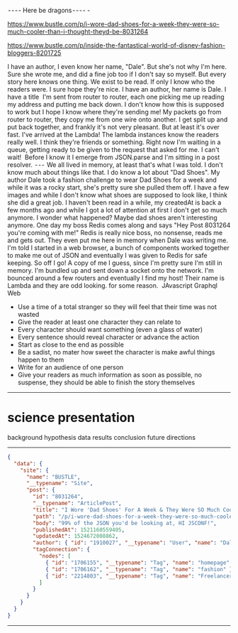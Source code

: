  - - - - Here be dragons - - - - -

https://www.bustle.com/p/i-wore-dad-shoes-for-a-week-they-were-so-much-cooler-than-i-thought-theyd-be-8031264

https://www.bustle.com/p/inside-the-fantastical-world-of-disney-fashion-bloggers-8201725


I have an author, I even know her name, "Dale". But she's not why I'm here. Sure she wrote me, and did a fine job too if I don't say so myself. But every story here knows one thing. We exist to be read. If only I know who the readers were. I sure hope they're nice.
I have an author, her name is Dale. I have a title 
I'm sent from router to router, each one picking me up reading my address and putting me back down. I don't know how this is supposed to work but I hope I know where they're sending me!
My packets go from router to router, they copy me from one wire onto another. I get split up and put back together, and frankly it's not very pleasant. But at least it's over fast. I've arrived at the Lambda!
The lambda instances know the readers really well. I think they're friends or something. Right now I'm waiting in a queue, getting ready to be given to the request that asked for me. I can't wait! 
Before I know it I emerge from JSON.parse and I'm sitting in a post resolver.
 - - - 
We all lived in memory, at least that's what I was told. I don't know much about things like that. I do know a lot about "Dad Shoes". My author Dale took a fashion challenge to wear Dad Shoes for a week and while it was a rocky start, she's pretty sure she pulled them off. I have a few images and while I don't know what shoes are supposed to look like, I think she did a great job.
I haven't been read in a while, my createdAt is back a few months ago and while I got a lot of attention at first I don't get so much anymore. I wonder what happened? Maybe dad shoes aren't interesting anymore.
One day my boss Redis comes along and says "Hey Post 8031264 you're coming with me!"
Redis is really nice boss, no nonsense, reads me and gets out. They even put me here in memory when Dale was writing me. I'm told I started in a web browser, a bunch of components worked together to make me out of JSON and eventually I was given to Redis for safe keeping.
So off I go! A copy of me I guess, since I'm pretty sure I'm still in memory. I'm bundled up and sent down a socket onto the network. I'm bounced around a few routers and eventually I find my host! Their name is Lambda and they are odd looking. for some reason. 
JAvascript
Graphql
Web




- Use a time of a total stranger so they will feel that their time was not wasted
- Give the reader at least one character they can relate to
- Every character should want something (even a glass of water)
- Every sentence should reveal character or advance the action
- Start as close to the end as possible
- Be a sadist, no mater how sweet the character is make awful things happen to them
- Write for an audience of one person
- Give your readers as much information as soon as possible, no suspense, they should be able to finish the story themselves


-----

# science presentation

background
hypothesis
data
results
conclusion
future directions


---


```JSON
{
  "data": {
    "site": {
      "name": "BUSTLE",
      "__typename": "Site",
      "post": {
        "id": "8031264",
        "__typename": "ArticlePost",
        "title": "I Wore 'Dad Shoes' For A Week & They Were SO Much Cooler Than I Thought They’d Be",
        "path": "/p/i-wore-dad-shoes-for-a-week-they-were-so-much-cooler-than-i-thought-theyd-be-8031264",
        "body": "99% of the JSON you'd be looking at, HI JSCONF!",
        "publishedAt": 1521160559405,
        "updatedAt": 1524672008862,
        "author": { "id": "1910027", "__typename": "User", "name": "Dale Arden Chong" },
        "tagConnection": {
          "nodes": [
            { "id": "1706155", "__typename": "Tag", "name": "homepage" },
            { "id": "1706162", "__typename": "Tag", "name": "fashion" },
            { "id": "2214803", "__typename": "Tag", "name": "Freelancer" }
          ]
        }
      }
    }
  }
}
```

---
